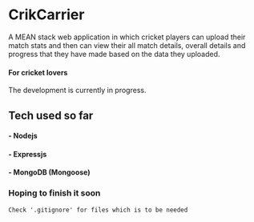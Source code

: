 # CrikCarrier

A MEAN stack web application in which cricket players can upload their match stats and then can view their all match details, overall details and progress that they have made based on the data they uploaded.

#### For cricket lovers

The development is currently in progress.

## Tech used so far

#### - Nodejs

#### - Expressjs

#### - MongoDB (Mongoose)

### Hoping to finish it soon

```
Check '.gitignore' for files which is to be needed
```
